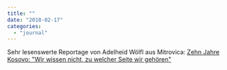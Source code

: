 ```yaml
---
title: ""
date: "2018-02-17"
categories: 
  - "journal"
---
```


Sehr lesenswerte Reportage von Adelheid Wölfl aus Mitrovica: [Zehn Jahre Kosovo: "Wir wissen nicht, zu welcher Seite wir gehören"](https://derstandard.at/2000074423969/Zehn-Jahre-Kosovo-Wir-wissen-nicht-zu-welcher-Seite-wir)
